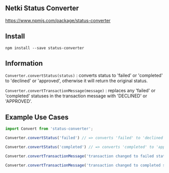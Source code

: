 ## Netki Status Converter

https://www.npmjs.com/package/status-converter

## Install

`npm install --save status-converter`

## Information

`Converter.convertStatus(status)` : converts status to 'failed' or 'completed' to 'declined' or 'approved', otherwise it will return the original status.

`Converter.convertTransactionMessage(message)` : replaces any 'failed' or 'completed' statuses in the transaction message with 'DECLINED' or 'APPROVED'.

## Example Use Cases

```js
import Convert from 'status-converter';

Converter.convertStatus('failed') // => converts 'failed' to 'declined'

Converter.convertStatus('completed') // => converts 'completed' to 'approved'

Converter.convertTransactionMessage('transaction changed to failed status' ) // => 'transaction changed to DECLINED status'

Converter.convertTransactionMessage('transaction changed to completed status' ) // => 'transaction changed to APPROVED status'

```